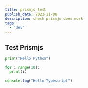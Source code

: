 ```yaml
---
title: prismjs test
publish_date: 2023-11-08
description: check prismjs does work
tags:
  - "dev"
---
```


## Test Prismjs

```python
print("Hello Python")

for i range(10):
  print(i)
```

```typescript
console.log("Hello Typescript");
```
